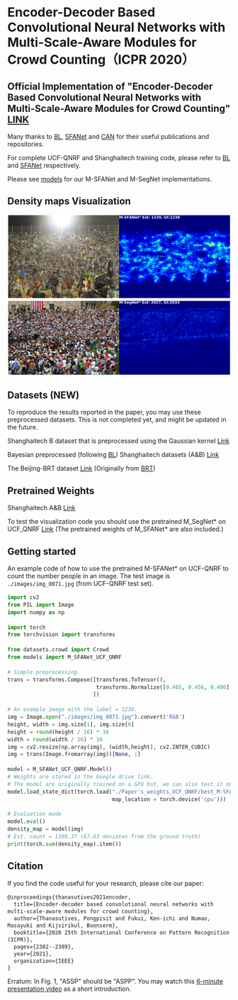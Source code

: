 # Encoder-Decoder Based Convolutional Neural Networks with Multi-Scale-Aware Modules for Crowd Counting（ICPR 2020）
##  Official Implementation of "Encoder-Decoder Based Convolutional Neural Networks with Multi-Scale-Aware Modules for Crowd Counting" [LINK](https://arxiv.org/abs/2003.05586)
Many thanks to [BL](https://github.com/ZhihengCV/Bayesian-Crowd-Counting), [SFANet](https://github.com/pxq0312/SFANet-crowd-counting/) and [CAN](https://github.com/weizheliu/Context-Aware-Crowd-Counting) for their useful publications and repositories.

For complete UCF-QNRF and Shanghaitech training code, please refer to [BL](https://github.com/ZhihengCV/Bayesian-Crowd-Counting) and [SFANet](https://github.com/pxq0312/SFANet-crowd-counting/) respectively.

Please see [models](models/) for our M-SFANet and M-SegNet implementations.

## Density maps Visualization

![](images/img_0071_heatpmap.png)
![](images/seg_img_0323_heatpmap.png)

## Datasets (NEW)
To reproduce the results reported in the paper, you may use these preprocessed datasets. This is not completed yet, and might be updated in the future.

Shanghaitech B dataset that is preprocessed using the Gaussian kernel [Link](https://drive.google.com/file/d/1Jjmvp-BEa-_81rXgX1bvdqi5gzteRdJA/view?usp=sharing)

Bayesian preprocessed (following [BL](https://github.com/ZhihengCV/Bayesian-Crowd-Counting)) Shanghaitech datasets (A&B) [Link](https://drive.google.com/file/d/1azoaoRGxfXI7EkSXGm4RrX18sBnDxUtP/view?usp=sharing)

The Beijing-BRT dataset [Link](https://drive.google.com/file/d/1JRjdMWtWiLxocHensFfJzqLoJEFksjVy/view?usp=sharing) (Originally from [BRT](https://github.com/XMU-smartdsp/Beijing-BRT-dataset))

## Pretrained Weights
Shanghaitech A&B [Link](https://drive.google.com/file/d/1MxGZjapIv6O-hzxEeHY7c93723mhGKrG/view?usp=sharing)

To test the visualization code you should use the pretrained M_SegNet* on UCF_QNRF [Link](https://drive.google.com/file/d/1fGuH4o0hKbgdP1kaj9rbjX2HUL1IH0oo/view?usp=sharing) (The pretrained weights of M_SFANet* are also included.)

## Getting started
An example code of how to use the pretrained M-SFANet* on UCF-QNRF to count the number people in an image. The test image is ```./images/img_0071.jpg``` (from UCF-QNRF test set).

```python
import cv2
from PIL import Image
import numpy as np

import torch
from torchvision import transforms

from datasets.crowd import Crowd
from models import M_SFANet_UCF_QNRF

# Simple preprocessing.
trans = transforms.Compose([transforms.ToTensor(), 
                            transforms.Normalize([0.485, 0.456, 0.406], [0.229, 0.224, 0.225])
                           ])

# An example image with the label = 1236.
img = Image.open("./images/img_0071.jpg").convert('RGB')
height, width = img.size[1], img.size[0]
height = round(height / 16) * 16
width = round(width / 16) * 16
img = cv2.resize(np.array(img), (width,height), cv2.INTER_CUBIC)
img = trans(Image.fromarray(img))[None, :]

model = M_SFANet_UCF_QNRF.Model()
# Weights are stored in the Google drive link.
# The model are originally trained on a GPU but, we can also test it on a CPU.
model.load_state_dict(torch.load("./Paper's_weights_UCF_QNRF/best_M-SFANet*_UCF_QNRF.pth", 
                                 map_location = torch.device('cpu')))

# Evaluation mode
model.eval()
density_map = model(img)
# Est. count = 1168.37 (67.63 deviates from the ground truth)
print(torch.sum(density_map).item())
```

## Citation
If you find the code useful for your research, please cite our paper:

```
@inproceedings{thanasutives2021encoder,
  title={Encoder-decoder based convolutional neural networks with multi-scale-aware modules for crowd counting},
  author={Thanasutives, Pongpisit and Fukui, Ken-ichi and Numao, Masayuki and Kijsirikul, Boonserm},
  booktitle={2020 25th International Conference on Pattern Recognition (ICPR)},
  pages={2382--2389},
  year={2021},
  organization={IEEE}
}
```

Erratum: In Fig. 1, "ASSP" should be "ASPP". 
You may watch this [6-minute presentation video](https://www.youtube.com/watch?v=aq1No_46Qkg) as a short introduction.